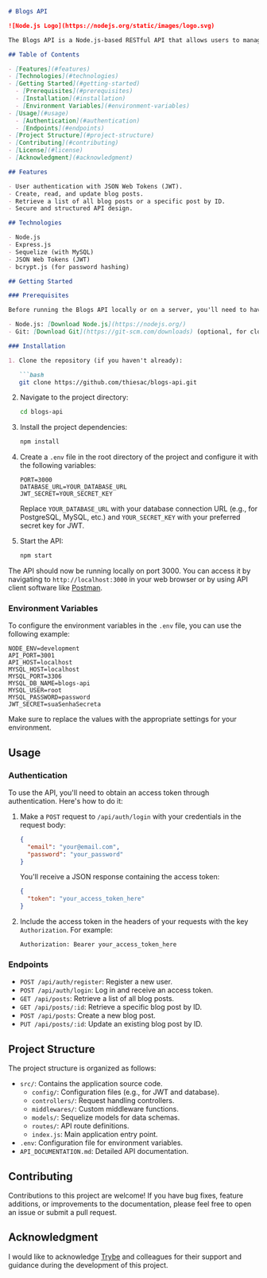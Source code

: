 ```markdown
# Blogs API

![Node.js Logo](https://nodejs.org/static/images/logo.svg)

The Blogs API is a Node.js-based RESTful API that allows users to manage and interact with blog posts. It provides endpoints for creating, retrieving, updating, and deleting blog posts, as well as user authentication for blog post management.

## Table of Contents

- [Features](#features)
- [Technologies](#technologies)
- [Getting Started](#getting-started)
  - [Prerequisites](#prerequisites)
  - [Installation](#installation)
  - [Environment Variables](#environment-variables)
- [Usage](#usage)
  - [Authentication](#authentication)
  - [Endpoints](#endpoints)
- [Project Structure](#project-structure)
- [Contributing](#contributing)
- [License](#license)
- [Acknowledgment](#acknowledgment)

## Features

- User authentication with JSON Web Tokens (JWT).
- Create, read, and update blog posts.
- Retrieve a list of all blog posts or a specific post by ID.
- Secure and structured API design.

## Technologies

- Node.js
- Express.js
- Sequelize (with MySQL)
- JSON Web Tokens (JWT)
- bcrypt.js (for password hashing)

## Getting Started

### Prerequisites

Before running the Blogs API locally or on a server, you'll need to have the following software and tools installed:

- Node.js: [Download Node.js](https://nodejs.org/)
- Git: [Download Git](https://git-scm.com/downloads) (optional, for cloning the repository)

### Installation

1. Clone the repository (if you haven't already):

   ```bash
   git clone https://github.com/thiesac/blogs-api.git
   ```

2. Navigate to the project directory:

   ```bash
   cd blogs-api
   ```

3. Install the project dependencies:

   ```bash
   npm install
   ```

4. Create a `.env` file in the root directory of the project and configure it with the following variables:

   ```env
   PORT=3000
   DATABASE_URL=YOUR_DATABASE_URL
   JWT_SECRET=YOUR_SECRET_KEY
   ```

   Replace `YOUR_DATABASE_URL` with your database connection URL (e.g., for PostgreSQL, MySQL, etc.) and `YOUR_SECRET_KEY` with your preferred secret key for JWT.

5. Start the API:

   ```bash
   npm start
   ```

The API should now be running locally on port 3000. You can access it by navigating to `http://localhost:3000` in your web browser or by using API client software like [Postman](https://www.postman.com/).

### Environment Variables

To configure the environment variables in the `.env` file, you can use the following example:

```env
NODE_ENV=development
API_PORT=3001
API_HOST=localhost
MYSQL_HOST=localhost
MYSQL_PORT=3306
MYSQL_DB_NAME=blogs-api
MYSQL_USER=root
MYSQL_PASSWORD=password
JWT_SECRET=suaSenhaSecreta
```

Make sure to replace the values with the appropriate settings for your environment.

## Usage

### Authentication

To use the API, you'll need to obtain an access token through authentication. Here's how to do it:

1. Make a `POST` request to `/api/auth/login` with your credentials in the request body:

   ```json
   {
     "email": "your@email.com",
     "password": "your_password"
   }
   ```

   You'll receive a JSON response containing the access token:

   ```json
   {
     "token": "your_access_token_here"
   }
   ```

2. Include the access token in the headers of your requests with the key `Authorization`. For example:

   ```http
   Authorization: Bearer your_access_token_here
   ```

### Endpoints

- `POST /api/auth/register`: Register a new user.
- `POST /api/auth/login`: Log in and receive an access token.
- `GET /api/posts`: Retrieve a list of all blog posts.
- `GET /api/posts/:id`: Retrieve a specific blog post by ID.
- `POST /api/posts`: Create a new blog post.
- `PUT /api/posts/:id`: Update an existing blog post by ID.

## Project Structure

The project structure is organized as follows:

- `src/`: Contains the application source code.
  - `config/`: Configuration files (e.g., for JWT and database).
  - `controllers/`: Request handling controllers.
  - `middlewares/`: Custom middleware functions.
  - `models/`: Sequelize models for data schemas.
  - `routes/`: API route definitions.
  - `index.js`: Main application entry point.
- `.env`: Configuration file for environment variables.
- `API_DOCUMENTATION.md`: Detailed API documentation.

## Contributing

Contributions to this project are welcome! If you have bug fixes, feature additions, or improvements to the documentation, please feel free to open an issue or submit a pull request.


## Acknowledgment

I would like to acknowledge [Trybe](https://www.betrybe.com/) and colleagues for their support and guidance during the development of this project.

```
